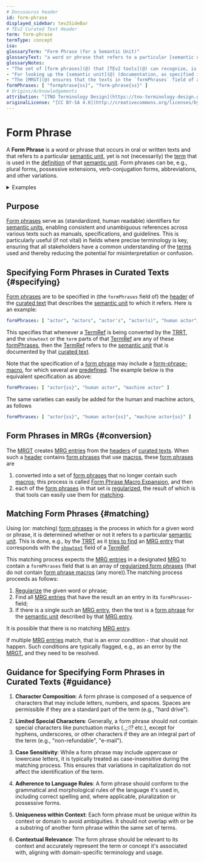 ```yaml
---
# Docusaurus header
id: form-phrase
displayed_sidebar: tev2SideBar
# TEv2 Curated Text Header
term: form-phrase
termType: concept
isa:
glossaryTerm: "Form Phrase (for a Semantic Unit)"
glossaryText: "a word or phrase that refers to a particular [semantic unit](@), yet is not (necessarily) the [term](@) that is used in the [definition](@) of that [semantic unit](@). Form phrases can be, e.g., plural forms, possessive extensions, verb-conjugation forms, abbreviations, and other variations."
glossaryNotes:
- "The set of [form phrases](@) that [TEv2 tools](@) can recognize, is specified in the [curated text](@) that documents that [unit](semantic-unit@). Such specifications may contain [form-phrase macros](@)."
- "For looking up the [semantic unit](@) (documentation, as specified in its corresponding [MRG entry](@)), [TEv2 tools](@) can match words or phrases they encounter with the [regularized texts](@) that are listed in the `formPhrases` field of [MRG entries](@). Such [regularized texts](@) do not contain [form-phrase macros](@)."
- "The [MRGT](@) ensures that the texts in the `formPhrases` field of a [curated text](@) are [properly converted](mrgt#processing-form-phrases@), and listed in the `formPhrases` field of the corresponding [MRG entry](@)."
formPhrases: [ "formphrase{ss}", "form-phrase{ss}" ]
# Origins/Acknowledgements
attribution: "[TNO Terminology Design](https://tno-terminology-design.github.io/tev2-specifications/docs)"
originalLicense: "[CC BY-SA 4.0](http://creativecommons.org/licenses/by-sa/4.0/?ref=chooser-v1)"
---
```


# Form Phrase

A **Form Phrase** is a word or phrase that occurs in oral or written texts and that refers to a particular [semantic unit](@), yet is not (necessarily) the  [term](@) that is used in the [definition](@) of that [semantic unit](@). Form phrases can be, e.g., plural forms, possessive extensions, verb-conjugation forms, abbreviations, and other variations.

<details>
    <summary>Examples</summary>

[TermRefs](@) such as `[party](@)`, `[parties](@)` or `[party(s)](@)` should all refer to the same [semantic unit](@). This is achieved by specifiying "party", "parties", and "party(s)" as [form phrases](@) for that [semantic unit](@) in the [curated text](@) that documents that [unit](semantic unit@).

</details>

## Purpose

[Form phrases](@) serve as (standardized, human readable) identifiers for [semantic units](@), enabling consistent and unambiguous references across various texts such as manuals, specifications, and guidelines. This is particularly useful (if not vital) in fields where precise terminology is key, ensuring that all stakeholders have a common understanding of the [terms](@) used and thereby reducing the potential for misinterpretation or confusion.

## Specifying Form Phrases in Curated Texts {#specifying}

[Form phrases](@) are to be specified in (the `formPhrases` field of) the [header](@) of the [curated text](@) that describes the [semantic unit](@) to which it refers. Here is an example:

~~~ yaml
formPhrases: [ "actor", "actors", "actor's", "actor(s)", "human actor", "machine actor" ]
~~~

This specifies that whenever a [TermRef](@) is being converted by the [TRRT](@), and the `showtext` or the `term` parts of that [TermRef](@) are any of these [formPhrases](@), then the [TermRef](@) refers to the [semantic unit](@) that is documented by that [curated text](@). 

Note that the specification of a [form phrase](@) may include a [form-phrase-macro](@), for which several are [predefined](/docs/terms/form-phrase-macro#predefineds). The example below is the equivalent specification as above:

~~~ yaml
formPhrases: [ "actor{ss}", "human actor", "machine actor" ]
~~~

The same varieties can easily be added for the human and machine actors, as follows

~~~ yaml
formPhrases: [ "actor{ss}", "human actor{ss}", "machine actor{ss}" ]
~~~

## Form Phrases in MRGs {#conversion}

The [MRGT](@) creates [MRG entries](@) from the [headers](@) of [curated texts](@). When such a [header](@) contains [form phrases](@) that use [macros](form-phrase-macro@), these [form phrases](@) are

1. converted into a set of [form phrases](@) that no longer contain such [macros](form-phrase-macro@); this process is called [Form Phrase Macro Expansion](form-phrase-macro#expansion-process@), and then
2. each of the [form phrases](@) in that set is [regularized](regularized-form-phrase#regularization-process@), the result of which is that tools can easily use them for [matching](#matching).

## Matching Form Phrases {#matching}

Using (or: matching) [form phrases](@) is the process in which for a given word or phrase, it is determined whether or not it refers to a particular [semantic unit](@). This is done, e.g., by the [TRRT](@) as it [tries to find](trrt#finding-mrg-entry@) an [MRG entry](@) that corresponds with the [`showtext`](trrt#interpreter-profile@) field of a [TermRef](@).

This matching process expects the [MRG entries](@) in a designated [MRG](@) to contain a `formPhrases` field that is an array of [regularized form phrases](@) (that do not contain [form phrase macros](@) (any more)).The matching process proceeds as follows:

1. [Regularize](regularized-form-phrase#regularization-process@) the given word or phrase;
2. Find all [MRG entries](@) that have the result an an entry in its `formPhrases`-field;
3. If there is a single such an [MRG entry](@), then the text is a [form phrase](@) for the [semantic unit](@) described by that [MRG entry](@).

It is possible that there is no matching [MRG entry](@).

If multiple [MRG entries](@) match, that is an error condition - that should not happen. Such conditions are typically flagged, e.g., as an error by the [MRGT](@), and they need to be resolved.

## Guidance for Specifying Form Phrases in Curated Texts {#guidance}

1. **Character Composition**: A form phrase is composed of a sequence of characters that may include letters, numbers, and spaces. Spaces are permissible if they are a standard part of the term (e.g., "hard drive").

2. **Limited Special Characters**: Generally, a form phrase should not contain special characters like punctuation marks (.,;:!? etc.), except for hyphens, underscores, or other characters if they are an integral part of the term (e.g., "non-refundable", "e-mail").

3. **Case Sensitivity**: While a form phrase may include uppercase or lowercase letters, it is typically treated as case-insensitive during the matching process. This ensures that variations in capitalization do not affect the identification of the term.

4. **Adherence to Language Rules**: A form phrase should conform to the grammatical and morphological rules of the language it's used in, including correct spelling and, where applicable, pluralization or possessive forms.

5. **Uniqueness within Context**: Each form phrase must be unique within its context or domain to avoid ambiguities. It should not overlap with or be a substring of another form phrase within the same set of terms.

6. **Contextual Relevance**: The form phrase should be relevant to its context and accurately represent the term or concept it's associated with, aligning with domain-specific terminology and usage.

##
